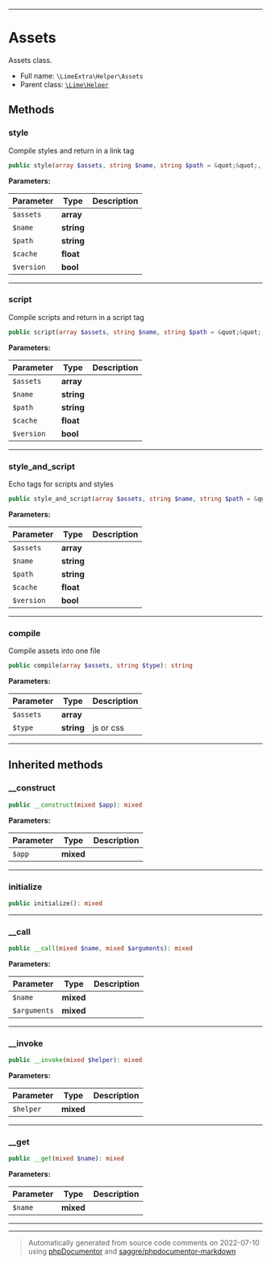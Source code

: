 ***

# Assets

Assets class.



* Full name: `\LimeExtra\Helper\Assets`
* Parent class: [`\Lime\Helper`](../../Lime/Helper.md)




## Methods


### style

Compile styles and return in a link tag

```php
public style(array $assets, string $name, string $path = &quot;&quot;, float $cache, bool $version = false): string
```








**Parameters:**

| Parameter | Type | Description |
|-----------|------|-------------|
| `$assets` | **array** |  |
| `$name` | **string** |  |
| `$path` | **string** |  |
| `$cache` | **float** |  |
| `$version` | **bool** |  |




***

### script

Compile scripts and return in a script tag

```php
public script(array $assets, string $name, string $path = &quot;&quot;, float $cache, bool $version = false): string
```








**Parameters:**

| Parameter | Type | Description |
|-----------|------|-------------|
| `$assets` | **array** |  |
| `$name` | **string** |  |
| `$path` | **string** |  |
| `$cache` | **float** |  |
| `$version` | **bool** |  |




***

### style_and_script

Echo tags for scripts and styles

```php
public style_and_script(array $assets, string $name, string $path = &quot;&quot;, float $cache, bool $version = false): void
```








**Parameters:**

| Parameter | Type | Description |
|-----------|------|-------------|
| `$assets` | **array** |  |
| `$name` | **string** |  |
| `$path` | **string** |  |
| `$cache` | **float** |  |
| `$version` | **bool** |  |




***

### compile

Compile assets into one file

```php
public compile(array $assets, string $type): string
```








**Parameters:**

| Parameter | Type | Description |
|-----------|------|-------------|
| `$assets` | **array** |  |
| `$type` | **string** | js or css |




***


## Inherited methods


### __construct



```php
public __construct(mixed $app): mixed
```








**Parameters:**

| Parameter | Type | Description |
|-----------|------|-------------|
| `$app` | **mixed** |  |




***

### initialize



```php
public initialize(): mixed
```











***

### __call



```php
public __call(mixed $name, mixed $arguments): mixed
```








**Parameters:**

| Parameter | Type | Description |
|-----------|------|-------------|
| `$name` | **mixed** |  |
| `$arguments` | **mixed** |  |




***

### __invoke



```php
public __invoke(mixed $helper): mixed
```








**Parameters:**

| Parameter | Type | Description |
|-----------|------|-------------|
| `$helper` | **mixed** |  |




***

### __get



```php
public __get(mixed $name): mixed
```








**Parameters:**

| Parameter | Type | Description |
|-----------|------|-------------|
| `$name` | **mixed** |  |




***


***
> Automatically generated from source code comments on 2022-07-10 using [phpDocumentor](http://www.phpdoc.org/) and [saggre/phpdocumentor-markdown](https://github.com/Saggre/phpDocumentor-markdown)
